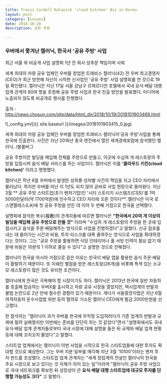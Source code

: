 ```yaml
---
title: Travis Cordell Kalanick ‘cloud kitchen’ Biz in Korea
layout: post
category: [issues]
date: 2018-10-20
description: 공유 주방

---
```




### 우버에서 쫓겨난 캘러닉, 한국서 '공유 주방' 사업
최근 서울 와 비공개 사업 설명회
1년 전 회사 성추문 책임지며 사퇴

세계 최대의 차량 공유 업체인 우버를 창업한 트래비스 캘러닉(42) 전 우버 최고경영자(CEO)가 최근 방한해 자신이 시작한 신사업인 '공유 주방' 
사업 설명회를 연 것으로 19일 확인됐다. 
캘러닉은 지난 17일 서울 강남구 르메르디안 호텔에서 국내 요식·배달 대행 업계 관계자 80여 명을 초청해 공유 주방 사업과 한국 진출 방안을 발표했다. 
미디어에 노출되지 않도록 비공개로 행사를 진행했다.

출처 : http://news.chosun.com/site/data/html_dir/2018/10/19/2018101903468.html



![_config.yml]({{ site.baseurl }}/images/2018101903415_0.jpg)

세계 최대의 차량 공유 업체인 우버를 창업한 트래비스 캘러닉이‘공유 주방’사업을 통해 한국에 진출한다. 
사진은 지난 2016년 중국 톈진에서 열린 세계경제포럼에 참석했던 캘러닉. /블룸버그  

공유 주방이란 빌딩을 매입해 전체를 주방으로 만들고, 이곳에 수십여 개 레스토랑의 주방을 입점시켜 음식 배달 서비스를 하는 사업이다. 캘러닉은 이를 **'클라우드 키친(cloud kitchen)'** 이라고 명명했다.

캘러닉은 작년 6월 우버에서 발생한 성희롱·성차별 사건의 책임을 지고 CEO 자리에서 물러났다. 하지만 우버를 떠난 지 1년도 되지 않아 곧바로 사업 현장으로 돌아왔다. 지난 3월 ** 공유 주방 스타트업(초기 벤처기업)인 '시티 스토리지 시스템즈(CSS)'를 1억5000만달러(약 1700억원)에 인수하고 CEO 자리에 오른 것이다**. 
캘러닉은 미국 로스앤젤레스(LA)에 첫 공유 주방을 만든 데 이어 두 번째 거점으로 한국을 선택했다.

설명회에 참석한 복수(複數)의 관계자들에 따르면 캘러닉은 **"한국에서 20여 개 이상의 빌딩을 매입해 공유 주방으로 만들 것"** 이라며 "수십여 개 레스토랑의 주방을 한 곳에 입점시키고 음식을 주문·배달해주는 방식으로 사업을 진행하겠다"고 말했다. 신규 점포를 내는 데 들어가는 시간과 비용, 투자 리스크를 대폭 줄여주는 방식으로 사업을 확대하겠다는 것이다. 그는 "공유 주방을 활용하면 식당 인테리어나 홀 서빙 인력이 필요 없기 때문에 비용은 10분의 1 이하로 줄일 수 있다"고 설명한 것으로 전해졌다.

캘러닉이 한국을 아시아 거점으로 꼽은 이유는 한국이 배달 앱을 활용한 음식 주문·배달이 활발하기 때문이다. 또 미쉐린 별점을 받은 레스토랑(26개)을 비롯해 특색 있는 소규모 레스토랑이 많은 것도 유리한 조건이다.

캘러닉에게 한국은 극복해야 할 시장이기도 하다. 캘러닉은 2013년 한국에 일반 자동차를 호출해 탑승하는 우버X를 출시하고 차량 공유 시장을 열었지만, 택시업계의 반발과 불법 논란으로 2년 만에 철수한 경험이 있기 때문이다. 게다가 서울중앙지법은 지난 6월 여객자동차 운수사업법 위반 등의 혐의로 기소된 캘러닉 CEO에게 벌금 2000만원을 선고했다.

한 참석자는 "캘러닉이 과거 우버를 한국에 무작정 도입하려다가 기존 업계의 반발과 규제에 밀려 실패했지만 이번에는 준비를 단단히 하는 것 같았다"면서 "설명회에서도 국내 요식·배달 업계 관계자들로부터 국내 시장에 대해 설명을 들은 뒤 규제와 배달 업계 현황 등에 대해 꼬치꼬치 물었다"고 말했다.

스타트업 업계에서는 캘러닉이 이번 사업을 시작으로 한국 스타트업들에 대한 투자도 확대할 것으로 예상한다. 그는 우버 지분 일부를 매각해 지난 3월 '10100'이라는 벤처 투자 펀드를 조성했다. 스타트업 업계 관계자는 "세계 창업계의 전설인 캘러닉이 한국을 주요 시장으로 보고 있다는 것 자체가 의미 있는 일"이라며 "캘러닉이 공유 주방 사업으로 국내 네트워크를 확보한 뒤 성장성이 큰 **요식·배달 대행 스타트업에 대규모 투자를 단행할 가능성도 크다"** 고 말했다.



